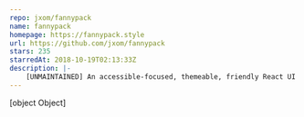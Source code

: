 ```yaml
---
repo: jxom/fannypack
name: fannypack
homepage: https://fannypack.style
url: https://github.com/jxom/fannypack
stars: 235
starredAt: 2018-10-19T02:13:33Z
description: |-
    [UNMAINTAINED] An accessible-focused, themeable, friendly React UI Kit.
---
```


[object Object]
